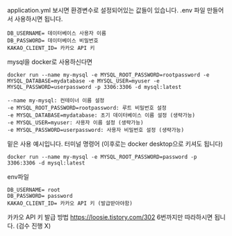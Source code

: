 application.yml 보시면 환경변수로 설정되어있는 값들이 있습니다.
.env 파일 만들어서 사용하시면 됩니다.

```
DB_USERNAME= 데이터베이스 사용자 이름
DB_PASSWORD= 데이터베이스 비밀번호
KAKAO_CLIENT_ID= 카카오 API 키
```

mysql을 docker로 사용하신다면
```
docker run --name my-mysql -e MYSQL_ROOT_PASSWORD=rootpassword -e MYSQL_DATABASE=mydatabase -e MYSQL_USER=myuser -e MYSQL_PASSWORD=userpassword -p 3306:3306 -d mysql:latest

--name my-mysql: 컨테이너 이름 설정
-e MYSQL_ROOT_PASSWORD=rootpassword: 루트 비밀번호 설정
-e MYSQL_DATABASE=mydatabase: 초기 데이터베이스 이름 설정 (생략가능)
-e MYSQL_USER=myuser: 사용자 이름 설정 (생략가능)
-e MYSQL_PASSWORD=userpassword: 사용자 비밀번호 설정 (생략가능)
```

밑은 사용 예시입니다.
터미널 명령어 (이후로는 docker desktop으로 키셔도 됩니다)
```
docker run --name my-mysql -e MYSQL_ROOT_PASSWORD=password -p 3306:3306 -d mysql:latest
```

env파일
```
DB_USERNAME= root
DB_PASSWORD= password
KAKAO_CLIENT_ID= 카카오 API 키 (발급받아야함)
```

카카오 API 키 발급 방법
https://loosie.tistory.com/302
6번까지만 따라하시면 됩니다. (검수 진행 X)
